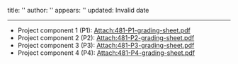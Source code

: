 title: ''
author: ''
appears: ''
updated: Invalid date

---

* Project component 1 (P1): [Attach:481-P1-grading-sheet.pdf](Teaching/481-P1-grading-sheet.pdf)
* Project component 2 (P2): [Attach:481-P2-grading-sheet.pdf](Teaching/481-P2-grading-sheet.pdf)
* Project component 3 (P3): [Attach:481-P3-grading-sheet.pdf](Teaching/481-P3-grading-sheet.pdf)
* Project component 4 (P4): [Attach:481-P4-grading-sheet.pdf](Teaching/481-P4-grading-sheet.pdf)

